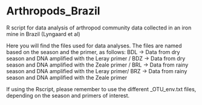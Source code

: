 # Arthropods_Brazil
R script for data analysis of arthropod community data collected in an iron mine in Brazil (Lyngaard et al)

Here you will find the files used for data analyses. The files are named based on the season and the primer, as follows:
BDL -> Data from dry season and DNA amplified with the Leray primer / BDZ -> Data from dry season and DNA amplified with the Zeale primer / BRL -> Data from rainy season and DNA amplified with the Leray primer/ BRZ -> Data from rainy season and DNA amplified with the Zeale primer

If using the Rscript, please remember to use the different _OTU_env.txt files, depending on the season and primers of interest. 
